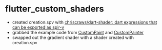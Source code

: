 # flutter_custom_shaders

- created creation.spv with [chriscraws/dart-shader: dart expressions that can be exported as spir-v](https://github.com/chriscraws/dart-shader)
- grabbed the example code from [CustomPaint](https://api.flutter.dev/flutter/widgets/CustomPaint-class.html) and [CustomPainter](https://api.flutter.dev/flutter/rendering/CustomPainter-class.html)
- swapped out the gradient shader with a shader created with creation.spv
